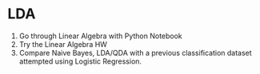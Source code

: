 # LDA

1) Go through Linear Algebra with Python Notebook
2) Try the Linear Algebra HW
3) Compare Naive Bayes, LDA/QDA with a previous classification dataset attempted using Logistic Regression. 
